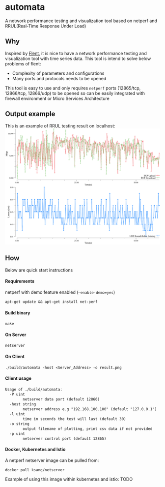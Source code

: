 # automata
A network performance testing and visualization tool based on netperf and RRUL(Real-Time Response Under Load)

## Why
Inspired by [Flent](https://flent.org/index.html), it is nice to have a network performance testing and visualization tool with time series data. This tool is intend to solve below problems of flent:
* Complexity of parameters and configurations
* Many ports and protocols needs to be opened

This tool is easy to use and only requires `netperf` ports (12865/tcp, 12866/tcp, 12866/udp) to be opened so can be easily integrated with firewall environment or Micro Services Architecture

## Output example
This is an example of RRUL testing result on localhost:
![example](example.png)

## How

Below are quick start instructions

#### Requirements
netperf with demo feature enabled (`–enable-demo=yes`)

	apt-get update && apt-get install net-perf

#### Build binary
	make
#### On Server
	netserver
#### On Client
	./build/automata -host <Server_Address> -o result.png
#### Client usage
	Usage of ./build/automata:
	  -P uint
	    	netserver data port (default 12866)
	  -host string
	    	netserver address e.g "192.168.100.100" (default "127.0.0.1")
	  -l uint
	    	time in seconds the test will last (default 30)
	  -o string
	    	output filename of plotting, print csv data if not provided
	  -p uint
	    	netserver control port (default 12865)
#### Docker, Kubernetes and Istio
A netperf netserver image can be pulled from:

	docker pull ksang/netserver

Example of using this image within kubernetes and istio:
TODO
